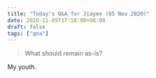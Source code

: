 ```yaml
---
title: "Today's Q&A for Jiayee (05 Nov 2020)"
date: 2020-11-05T17:58:00+08:00
draft: false
tags: ["qna"]
---
```

> What should remain as-is?

My youth.
